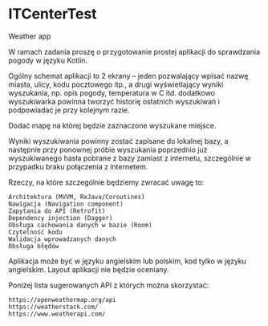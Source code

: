 # ITCenterTest
Weather app

W ramach zadania proszę o przygotowanie prostej aplikacji do sprawdzania pogody w języku Kotlin. 

 

Ogólny schemat aplikacji to 2 ekrany – jeden pozwalający wpisać nazwę miasta, ulicy, kodu pocztowego itp., a drugi wyświetlający wyniki wyszukania, np. opis pogody, temperatura w C itd. dodatkowo wyszukiwarka powinna tworzyć historię ostatnich wyszukiwań i podpowiadać je przy kolejnym razie.

Dodać mapę na której będzie zaznaczone wyszukane miejsce.

Wyniki wyszukiwania powinny zostać zapisane do lokalnej bazy, a następnie przy ponownej próbie wyszukania poprzednio już wyszukiwanego hasła pobrane z bazy zamiast z internetu, szczególnie w przypadku braku połączenia z internetem.

 

Rzeczy, na które szczególnie będziemy zwracać uwagę to:

    Architektura (MVVM, RxJava/Coroutines)
    Nawigacja (Navigation component)
    Zapytania do API (Retrofit)
    Dependency injection (Dagger)
    Obsługa cachowania danych w bazie (Room)
    Czytelność kodu
    Walidacja wprowadzanych danych
    Obsługa błędów

 

Aplikacja może być w języku angielskim lub polskim, kod tylko w języku angielskim. Layout aplikacji nie będzie oceniany.

Poniżej lista sugerowanych API z których można skorzystać:

    https://openweathermap.org/api
    https://weatherstack.com/
    https://www.weatherapi.com/

